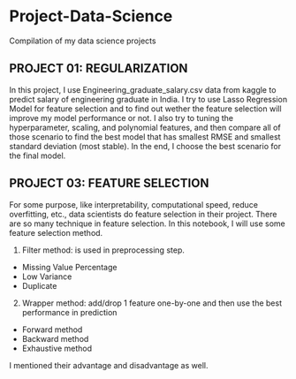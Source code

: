 # Project-Data-Science
Compilation of my data science projects

## PROJECT 01: REGULARIZATION
In this project, I use Engineering_graduate_salary.csv data from kaggle to predict salary of engineering graduate in India. I try to use Lasso Regression Model for feature selection and to find out wether the feature selection will improve my model performance or not. I also try to tuning the hyperparameter, scaling, and polynomial features, and then compare all of those scenario to find the best model that has smallest RMSE and smallest standard deviation (most stable). In the end, I choose the best scenario for the final model.


## PROJECT 03: FEATURE SELECTION
For some purpose, like interpretability, computational speed, reduce overfitting, etc., data scientists do feature selection in their project. There are so many technique in feature selection. In this notebook, I will use some feature selection method.
1. Filter method: is used in preprocessing step.
  - Missing Value Percentage
  - Low Variance
  - Duplicate

2. Wrapper method: add/drop 1 feature one-by-one and then use the best performance in prediction
  - Forward method
  - Backward method
  - Exhaustive method

I mentioned their advantage and disadvantage as well.
